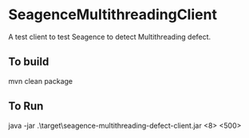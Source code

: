# SeagenceMultithreadingClient
A test client to test Seagence to detect Multithreading defect.


## To build
mvn clean package

## To Run
java -jar .\target\seagence-multithreading-defect-client.jar <8> <500>
